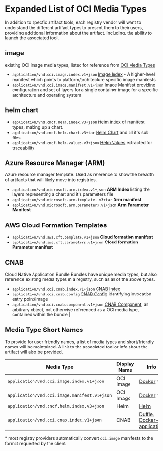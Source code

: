# Expanded List of OCI Media Types

In addition to specfic artifact tools, each registry vendor will want to understand the different artifact types to present them to their users, providing additional information about the artifact. Including, the ability to launch the associated tool.

## image

existing OCI  image media types, listed for reference from [OCI Media Types](https://github.com/opencontainers/image-spec/blob/master/media-types.md)

- `application/vnd.oci.image.index.v1+json` [Image Index](https://github.com/opencontainers/image-spec/blob/master/image-index.md) - A higher-level manifest which points to platform/architecture specific image manifests
- `application/vnd.oci.image.manifest.v1+json` [Image Manifest](https://github.com/opencontainers/image-spec/blob/master/manifest.md#image-manifest) providing configuration and set of layers for a single container image for a specific architecture and operating system 

## helm chart
- `application/vnd.cncf.helm.index.v3+json` [Helm Index](./helm/readme.md) of manifest types, making up a chart. 
- `application/vnd.cncf.helm.chart.v3+tar` [Helm Chart](./helm/readme.md#Helm-Chart) and all it's sub files
- `application/vnd.cncf.helm.values.v3+json` [Helm Values](./helm/readme.md#Helm-Values) extracted for traceability


## Azure Resource Manager (ARM)
Azure resource manager template. Used as reference to show the breadth of artifacts that will likely move into registries.

- `application/vnd.microsoft.arm.index.v1+json` **ARM Index** listing the layers representing a chart and it's parameters file
- `application/vnd.microsoft.arm.template..v3+tar` **Arm manifest** 
- `application/vnd.microsoft.arm.parameters.v1+json` **Arm Parameter Manifest** 

## AWS Cloud Formation Templates 


- `application/vnd.aws.cft.template.v1+json` **Cloud formation manifest** 
- `application/vnd.aws.cft.parameters.v1+json` **Cloud formation Parameter manifest**

## CNAB
Cloud Native Application Bundle
Bundles have unique media types, but also reference existing media types in a registry, such as all of the above types.

- `application/vnd.oci.cnab.index.v1+json` [CNAB Index](./cnab/readme.md) 
- `application/vnd.oci.cnab.config` [CNAB Config](./cnab/readme.md#config) identifying invocation entry point/image
- `application/vnd.oci.cnab.component.v1+json` [CNAB Component](./cnab/readme.md#component), an arbitrary object, not otherwise referenced as a OCI media type, contained within the bundle |

## Media Type Short Names

To provide for user friendly names, a list of media types and short/friendly names will be maintained. A link to the associated tool or info about the artifact will also be provided. 

| Media Type | Display Name | Info | 
|-|-|-|
|`application/vnd.oci.image.index.v1+json` | OCI Image | [Docker](https://www.docker.com/products/docker-desktop) *|
|`application/vnd.oci.image.manifest.v1+json` | OCI Image | [Docker](https://www.docker.com/products/docker-desktop) * |
|`application/vnd.cncf.helm.index.v3+json` | Helm | [Helm](https://helm.sh)
|`application/vnd.oci.cnab.index.v1+json` | CNAB | [Duffle](https://cnab.io), [Docker-application](https://www.docker.com/search/node?keys=docker-application)|

\* most registry providers automatically convert `oci.image` manifests to the format requested by the client. 
